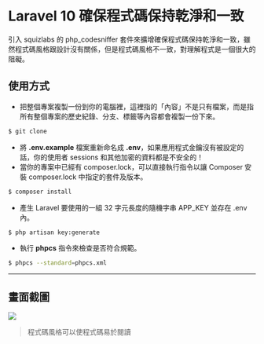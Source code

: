 # Laravel 10 確保程式碼保持乾淨和一致

引入 squizlabs 的 php_codesniffer 套件來擴增確保程式碼保持乾淨和一致，雖然程式碼風格跟設計沒有關係，但是程式碼風格不一致，對理解程式是一個很大的阻礙。

## 使用方式
- 把整個專案複製一份到你的電腦裡，這裡指的「內容」不是只有檔案，而是指所有整個專案的歷史紀錄、分支、標籤等內容都會複製一份下來。
```sh
$ git clone
```
- 將 __.env.example__ 檔案重新命名成 __.env__，如果應用程式金鑰沒有被設定的話，你的使用者 sessions 和其他加密的資料都是不安全的！
- 當你的專案中已經有 composer.lock，可以直接執行指令以讓 Composer 安裝 composer.lock 中指定的套件及版本。
```sh
$ composer install
```
- 產生 Laravel 要使用的一組 32 字元長度的隨機字串 APP_KEY 並存在 .env 內。
```sh
$ php artisan key:generate
```
- 執行 __phpcs__ 指令來檢查是否符合規範。
```sh
$ phpcs --standard=phpcs.xml
```

----

## 畫面截圖
![](https://i.imgur.com/66MkQjy.png)
> 程式碼風格可以使程式碼易於閱讀